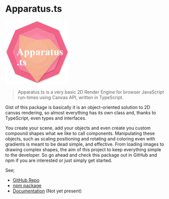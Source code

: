 # Apparatus.ts

<img src="logo.png" alt="Apparatus.ts Logo" width="200">

> Apparatus.ts is a very basic 2D Render Engine for browser JavaScript run-times using Canvas API, written in TypeScript. 

Gist of this package is basically it is an object-oriented solution to 2D canvas rendering, so almost everything has its own class and, thanks to TypeScript, even types and interfaces.

You create your scene, add your objects and even create you custom compound shapes what we like to call components. Manipulating these objects, such as scaling positioning and rotating and coloring even with gradients is meant to be dead simple, and effective. From loading images to drawing complex shapes, the aim of this project to keep everything simple to the developer. So go ahead and check this package out in GitHub and npm if you are interested or just simply get started.

See; 
- [GitHub Repo](https://github.com/TMWWDW/Apparatus.ts)
- [npm package](https://www.npmjs.com/package/apparatus.ts)
- [Documentation](#) (Not yet present)